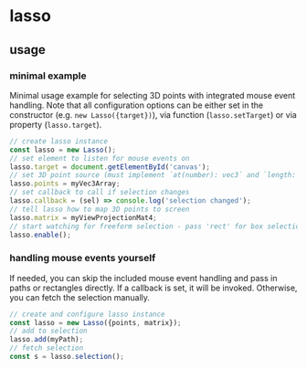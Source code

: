 # lasso

## usage

### minimal example

Minimal usage example for selecting 3D points with integrated mouse event handling. Note that all configuration options can be either set in the constructor (e.g. `new Lasso({target})`), via function (`lasso.setTarget`) or via property (`lasso.target`).

```ts
// create lasso instance
const lasso = new Lasso();
// set element to listen for mouse events on
lasso.target = document.getElementById('canvas');
// set 3D point source (must implement `at(number): vec3` and `length: number`)
lasso.points = myVec3Array;
// set callback to call if selection changes
lasso.callback = (sel) => console.log('selection changed');
// tell lasso how to map 3D points to screen
lasso.matrix = myViewProjectionMat4;
// start watching for freeform selection - pass 'rect' for box selection
lasso.enable();
```

### handling mouse events yourself

If needed, you can skip the included mouse event handling and pass in paths or rectangles directly. If a callback is set, it will be invoked. Otherwise, you can fetch the selection manually.

```ts
// create and configure lasso instance
const lasso = new Lasso({points, matrix});
// add to selection
lasso.add(myPath);
// fetch selection
const s = lasso.selection();
```
